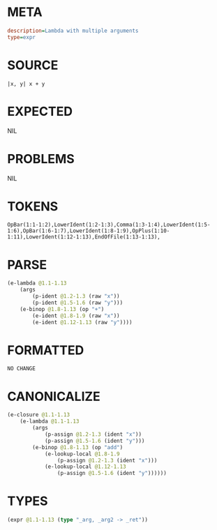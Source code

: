 # META
~~~ini
description=Lambda with multiple arguments
type=expr
~~~
# SOURCE
~~~roc
|x, y| x + y
~~~
# EXPECTED
NIL
# PROBLEMS
NIL
# TOKENS
~~~zig
OpBar(1:1-1:2),LowerIdent(1:2-1:3),Comma(1:3-1:4),LowerIdent(1:5-1:6),OpBar(1:6-1:7),LowerIdent(1:8-1:9),OpPlus(1:10-1:11),LowerIdent(1:12-1:13),EndOfFile(1:13-1:13),
~~~
# PARSE
~~~clojure
(e-lambda @1.1-1.13
	(args
		(p-ident @1.2-1.3 (raw "x"))
		(p-ident @1.5-1.6 (raw "y")))
	(e-binop @1.8-1.13 (op "+")
		(e-ident @1.8-1.9 (raw "x"))
		(e-ident @1.12-1.13 (raw "y"))))
~~~
# FORMATTED
~~~roc
NO CHANGE
~~~
# CANONICALIZE
~~~clojure
(e-closure @1.1-1.13
	(e-lambda @1.1-1.13
		(args
			(p-assign @1.2-1.3 (ident "x"))
			(p-assign @1.5-1.6 (ident "y")))
		(e-binop @1.8-1.13 (op "add")
			(e-lookup-local @1.8-1.9
				(p-assign @1.2-1.3 (ident "x")))
			(e-lookup-local @1.12-1.13
				(p-assign @1.5-1.6 (ident "y"))))))
~~~
# TYPES
~~~clojure
(expr @1.1-1.13 (type "_arg, _arg2 -> _ret"))
~~~
